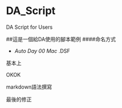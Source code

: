 # DA_Script
DA Script for Users

##這是一個給DA使用的腳本範例
####命名方式
- _Auto_ _Day_ _00_ _Mac_ .DSF

基本上

OKOK

markdown語法撰寫


最後的修正